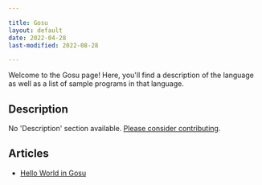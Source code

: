 ```yaml
---

title: Gosu
layout: default
date: 2022-04-28
last-modified: 2022-08-28

---
```


Welcome to the Gosu page! Here, you'll find a description of the language as well as a list of sample programs in that language.

## Description

No 'Description' section available. [Please consider contributing](https://github.com/TheRenegadeCoder/sample-programs-website).

## Articles

- [Hello World in Gosu](https://sampleprograms.io/projects/hello-world/gosu)